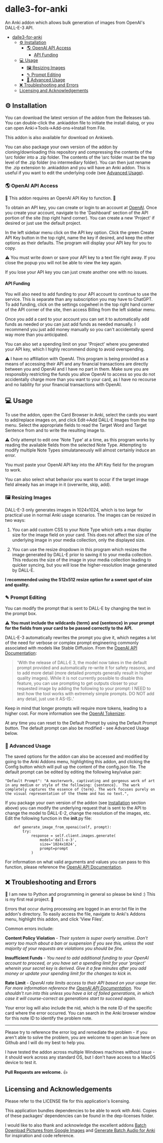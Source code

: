 # dalle3-for-anki
 An Anki addon which allows bulk generation of images from OpenAI's DALL-E-3 API.

- [dalle3-for-anki](#dalle3-for-anki)
  - [⚙ Installation](#-installation)
    - [🌎 OpenAI API Access](#-openai-api-access)
      - [API Funding](#api-funding)
  - [💻 Usage](#-usage)
    - [🖼 Resizing Images](#-resizing-images)
    - [✎ Prompt Editing](#-prompt-editing)
    - [🦾 Advanced Usage](#-advanced-usage)
  - [❌ Troubleshooting and Errors](#-troubleshooting-and-errors)
  - [Licensing and Acknowledgements](#licensing-and-acknowledgements)


## &#9881; Installation

You can download the latest version of the addon from the Releases tab.  You can double-click the .ankiaddon file to initiate the install dialog, or you can open Anki->Tools->Add-ons->Install from File.

This addon is also available for download on Ankiweb.

You can also package your own version of the addon by cloning/downloading this repository and compressing the contents of the \src folder into a .zip folder.  The contents of the \src folder must be the top level of the .zip folder (no intermediary folder).  You can then just rename the .zip extension to .ankiaddon and you will have an Anki addon.  This is useful if you want to edit the underlying code (see [Advanced Usage](#advanced-usage)).


### 	&#127758; OpenAI API Access

&#128204; This addon requires an OpenAI API Key to function.  &#128204;

To obtain an API key, you can create or login to an account at [OpenAI](https://platform.openai.com/).  Once you create your account, navigate to the 'Dashboard' section of the API portion of the site (top right hand corner).  You can create a new 'Project' if desired or just use the default project.  

In the left sidebar menu click on the API key option.  Click the green Create API Key button in the top right, name the key if desired, and keep the other options as their defaults.  The program will display your API key for you to copy.

&#9888; You must write down or save your API key to a text file right away.  If you close the popup you will not be able to view the key again. 

If you lose your API key you can just create another one with no issues.

#### API Funding

You will also need to add funding to your API account to continue to use the service.  This is separate than any subscription you may have to ChatGPT.  To add funding, click on the settings cogwheel in the top right hand corner of the API corner of the site, then access Billing from the left sidebar menu.  

Once you add a card to your account you can set it to automatically add funds as needed or you can just add funds as needed manually.  I recommend you just add money manually so you can't accidentally spend way more than you anticipated.

You can also set a spending limit on your 'Project' where you generated your API key, which I highly recommend doing to avoid overspending.

&#9888; I have no affiliation with OpenAI.  This program is being provided as a means of accessing their API and any financial transactions are directly between you and OpenAI and I have no part in them.  Make sure you are responsibly restricting the funds you allow OpenAI to access so you do not accidentally charge more than you want to your card, as I have no recourse and no liability for your financial transactions with OpenAI.

## 	&#128187; Usage

To use the addon, open the Card Browser in Anki, select the cards you want to add/replace images on, and click Edit->Add DALL-E Images from the top menu.  Select the appropriate fields to read the Target Word and Target Sentence from and to write the resulting image to.  

&#9888; Only attempt to edit one 'Note Type' at a time, as this program works by reading the available fields from the selected Note Type.  Attempting to modify multiple Note Types simulataneously will almost certainly induce an error.

You must paste your OpenAI API key into the API Key field for the program to work.

You can also select what behavior you want to occur if the target image field already has an image in it (overwrite, skip, add).

### &#x1f5bc; Resizing Images

DALL-E-3 only generates images in 1024x1024, which is too large for practical use in normal Anki usage scenarios.  The images can be resized in two ways:

1) You can add custom CSS to your Note Type which sets a max display size for the image field on your card.  This does not affect the size of the underlying image in your media collection, only the displayed size.
   
2) You can use the resize dropdown in this program which resizes the image generated by DALL-E prior to saving it to your media collection.  This reduces the size of the image in your media collection leading to quicker syncing, but you will lose the higher-resolution image generated by DALL-E.

**I recommended using the 512x512 resize option for a sweet spot of size and quality.**

### &#9998; Prompt Editing 

You can modify the prompt that is sent to DALL-E by changing the text in the prompt box.

&#9888; **You must include the wildcards {term} and {sentence} in your prompt for the fields from your card to be passed correctly to the API.**

DALL-E-3 automatically rewrites the prompt you give it, which negates a lot of the need for verbose or complex prompt engineering commonly associated with models like Stable Diffusion.  From the [OpenAI API Documentation](https://platform.openai.com/docs/guides/images/image-generation):

>'With the release of DALL·E 3, the model now takes in the default prompt provided and automatically re-write it for safety reasons, and to add more detail (more detailed prompts generally result in higher quality images). While it is not currently possible to disable this feature, you can use prompting to get outputs closer to your requested image by adding the following to your prompt: I NEED to test how the tool works with extremely simple prompts. DO NOT add any detail, just use it AS-IS:.'

Keep in mind that longer prompts will require more tokens, leading to a higher cost.  For more information see the [OpenAI Tokenizer](https://platform.openai.com/tokenizer).

At any time you can reset to the Default Prompt by using the Default Prompt button.  The default prompt can also be modified - see Advanced Usage below.

### 	&#129470; Advanced Usage

The saved options for the addon can also be accessed and modified by going to the Anki Addons menu, highlighting this addon, and clicking the Config button which will pull up the content of the config.json file.  The default prompt can be edited by editing the following key/value pair:

```
"Default Prompt": "A masterwork, captivating and gorgeous work of art in any medium or style of the following: {sentence}.  The work completely captures the essence of {term}. The work focuses purely on the visual representation of the theme and has no text.",
```

If you package your own version of the addon (see [Installation](#installation) section above) you can modify the underlying request that is sent to the API to change the model to DALL-E-2, change the resolution of the images, etc.  Edit the following function in the __init__.py file:

```
    def generate_image_from_openai(self, prompt):
        try:
            response = self.client.images.generate(
                model='dall-e-3',
                size='1024x1024',
                prompt=prompt
            )
```

For information on what valid arguments and values you can pass to this function, please reference the [OpenAI API Documentation](https://platform.openai.com/docs/guides/images/image-generation).

## &#10060; Troubleshooting and Errors

&#128013; I am new to Python and programming in general so please be kind :) This is my first real project.  &#128013;

Errors that occur during processing are logged in an error.txt file in the addon's directory.  To easily access the file, navigate to Anki's Addons menu, highlight this addon, and click 'View Files'.

Common errors include:

**Content Policy Violation** - *Their system is super overly sensitive.  Don't worry too much about a ban or suspension if you see this, unless the vast majority of your requests are violations you should be fine.*

**Insufficient Funds** - *You need to add additional funding to your OpenAI account to proceed, or you have set a spending limit for your 'project' wherein your secret key is derived.  Give it a few minutes after you add money or update your spending limit for the changes to kick in.*

**Rate Limit** - *OpenAI rate limits access to their API based on your usage tier. For more information reference the [OpenAI API Documentation](https://platform.openai.com/docs/guides/rate-limits).  You shouldn't run into this unless you have a lot of failed generations, in which case it will course-correct as generations start to succeed again.*

Your error log will also include the nid, which is the note ID of the specific card where the error occurred.  You can search in the Anki browser window for this note ID to identify the problem note.

***

Please try to reference the error log and remediate the problem - if you aren't able to solve the problem, you are welcome to open an Issue here on Github and I will do my best to help you.

I have tested the addon across multiple Windows machines without issue - it should work across any standard OS, but I don't have access to a MacOS device to test it.

**Pull Requests are welcome.** &#x1f44d;

## Licensing and Acknowledgements

Please refer to the LICENSE file for this application's licensing.

This application bundles dependencies to be able to work with Anki.  Copies of these packages' dependencies can be found in the dep-licenses folder.

I would like to also thank and acknowledge the excellent addons [Batch Download Pictures from Google Images](https://ankiweb.net/shared/info/561924305) and [Generate Batch Audio for Anki](https://github.com/DillonWall/generate-batch-audio-anki-addon) for inspiration and code reference.